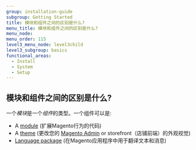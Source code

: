```yaml
---
group: installation-guide
subgroup: Getting Started
title: 模块和组件之间的区别是什么?
menu_title: 模块和组件之间的区别是什么?
menu_node:
menu_order: 115
level3_menu_node: level3child
level3_subgroup: basics
functional_areas:
  - Install
  - System
  - Setup
---
```


## 模块和组件之间的区别是什么?

一个*模块*是一个*组件*的类型。一个组件可以是:

*  A [module](https://glossary.magento.com/module) (扩展Magento行为的代码)
*  A [theme](https://glossary.magento.com/theme) (更改您的 [Magento Admin](https://glossary.magento.com/magento-admin) or storefront（店铺前端）的外观视觉)
*  [Language package](https://glossary.magento.com/language-package) (在Magento应用程序中用于翻译文本和消息)

